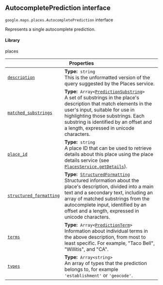 
<h2 id="AutocompletePrediction">AutocompletePrediction interface</h2>
<p>
<code><span itemprop="path">google.maps.places</span>.<span itemprop="name">AutocompletePrediction</span></code>
interface
</p>
<p>Represents a single autocomplete prediction.</p>
<h4>Library</h4>
<p>places</p>
<div class="devsite-table-wrapper"><table class="properties responsive" summary="interface AutocompletePrediction - Properties">
<thead>
<tr><th colspan="2">Properties</th>
</tr></thead>
<tbody>
<tr id="AutocompletePrediction.description">
<td itemprop="property"><code><a class="secret-link" href="#AutocompletePrediction.description"><span>description</span></a></code></td>
<td><div><strong>Type:</strong>&nbsp; <code>string</code></div>
<div class="desc">This is the unformatted version of the query suggested by the Places service.</div></td>
</tr>
<tr id="AutocompletePrediction.matched_substrings">
<td itemprop="property"><code><a class="secret-link" href="#AutocompletePrediction.matched_substrings"><span>matched_substrings</span></a></code></td>
<td><div><strong>Type:</strong>&nbsp; <code>Array&lt;<a href="PredictionSubstring.md">PredictionSubstring</a>&gt;</code></div>
<div class="desc">A set of substrings in the place's description that match elements in the user's input, suitable for use in highlighting those substrings. Each substring is identified by an offset and a length, expressed in unicode characters.</div></td>
</tr>
<tr id="AutocompletePrediction.place_id">
<td itemprop="property"><code><a class="secret-link" href="#AutocompletePrediction.place_id"><span>place_id</span></a></code></td>
<td><div><strong>Type:</strong>&nbsp; <code>string</code></div>
<div class="desc">A place ID that can be used to retrieve details about this place using the place details service (see <code><a href="https://developers.google.com/maps/documentation/javascript/reference/places-service#PlacesService.getDetails">PlacesService.getDetails</a></code>).</div></td>
</tr>
<tr id="AutocompletePrediction.structured_formatting">
<td itemprop="property"><code><a class="secret-link" href="#AutocompletePrediction.structured_formatting"><span>structured_formatting</span></a></code></td>
<td><div><strong>Type:</strong>&nbsp; <code><a href="StructuredFormatting.md">StructuredFormatting</a></code></div>
<div class="desc">Structured information about the place's description, divided into a main text and a secondary text, including an array of matched substrings from the autocomplete input, identified by an offset and a length, expressed in unicode characters.</div></td>
</tr>
<tr id="AutocompletePrediction.terms">
<td itemprop="property"><code><a class="secret-link" href="#AutocompletePrediction.terms"><span>terms</span></a></code></td>
<td><div><strong>Type:</strong>&nbsp; <code>Array&lt;<a href="PredictionTerm.md">PredictionTerm</a>&gt;</code></div>
<div class="desc">Information about individual terms in the above description, from most to least specific. For example, "Taco Bell", "Willitis", and "CA".</div></td>
</tr>
<tr id="AutocompletePrediction.types">
<td itemprop="property"><code><a class="secret-link" href="#AutocompletePrediction.types"><span>types</span></a></code></td>
<td><div><strong>Type:</strong>&nbsp; <code>Array&lt;string&gt;</code></div>
<div class="desc">An array of types that the prediction belongs to, for example <code>'establishment'</code> or <code>'geocode'</code>.</div></td>
</tr>
</tbody>
</table></div>
<script src="replace_links.js"></script>
